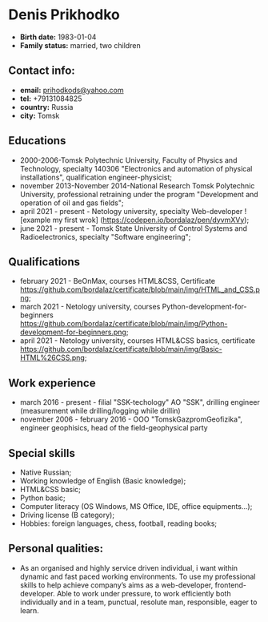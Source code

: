 # Denis Prikhodko

*  **Birth date:** 1983-01-04
*  **Family status:** married, two children

## Contact info:

*  **email:** prihodkods@yahoo.com
*  **tel:** +79131084825
*  **country:** Russia
*  **city:** Tomsk

## Educations

*  2000-2006-Tomsk Polytechnic University, Faculty of Physics and Technology, specialty 140306 "Electronics and automation of physical installations", qualification engineer-physicist;
*  november 2013-November 2014-National Research Tomsk Polytechnic University, professional retraining under the program "Development and operation of oil and gas fields";
*  april 2021 - present - Netology university, specialty Web-developer ![example my first wrok] (https://codepen.io/bordalaz/pen/dyvmXVy);
*  june 2021 - present - Tomsk State University of Control Systems and Radioelectronics, specialty "Software engineering";

## Qualifications

*  february 2021 - BeOnMax, courses HTML&CSS, Certificate https://github.com/bordalaz/certificate/blob/main/img/HTML_and_CSS.png;
*  march 2021 - Netology university, courses Python-development-for-beginners https://github.com/bordalaz/certificate/blob/main/img/Python-development-for-beginners.png;
*  april 2021 - Netology university, courses HTML&CSS basics, certificate https://github.com/bordalaz/certificate/blob/main/img/Basic-HTML%26CSS.png;

## Work experience

* march 2016 - present - filial "SSK-techology" AO "SSK", drilling engineer (measurement while drilling/logging while drillin)
* november 2006 - february 2016 - OOO "TomskGazpromGeofizika", engineer geophisics, head of the field-geophysical party

## Special skills

* Native Russian;
* Working knowledge of English (Basic knowledge);
* HTML&CSS basic;
* Python basic;
* Computer literacy (OS Windows, MS Office, IDE, office equipments...);
* Driving license (B category);
* Hobbies: foreign languages, chess, football, reading books;


## Personal qualities:

*  As an organised and highly service driven individual, i want within dynamic and fast paced working environments. To use my professional skills to help achieve company’s aims as a web-developer, frontend-developer. Able to work under pressure, to work efficiently both individually and in a team, punctual, resolute man, responsible, eager to learn.